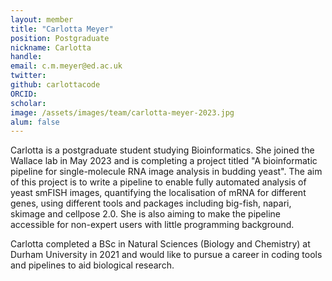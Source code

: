 ```yaml
---
layout: member
title: "Carlotta Meyer"
position: Postgraduate
nickname: Carlotta
handle: 
email: c.m.meyer@ed.ac.uk
twitter: 
github: carlottacode
ORCID: 
scholar: 
image: /assets/images/team/carlotta-meyer-2023.jpg
alum: false
---
```


Carlotta is a postgraduate student studying Bioinformatics. She joined the Wallace lab in May 2023 and is completing a project titled "A bioinformatic pipeline for single-molecule RNA image analysis in budding yeast".  The aim of this project is to write a pipeline to enable fully automated analysis of yeast smFISH images, quantifying the localisation of mRNA for different genes, using different tools and packages including big-fish, napari, skimage and cellpose 2.0. She is also aiming to make the pipeline accessible for non-expert users with little programming background.

Carlotta completed a BSc in Natural Sciences (Biology and Chemistry) at Durham University in 2021 and would like to pursue a career in coding tools and pipelines to aid biological research.

